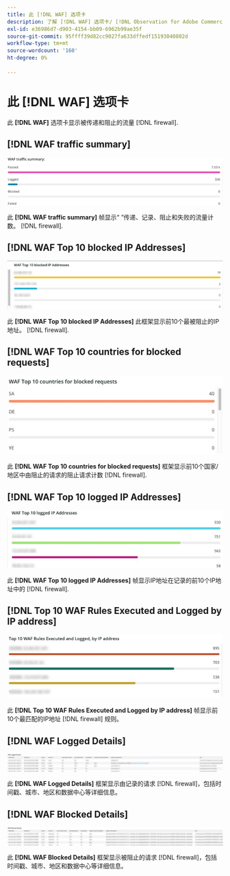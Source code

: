 ```yaml
---
title: 此 [!DNL WAF] 选项卡
description: 了解 [!DNL WAF] 选项卡/ [!DNL Observation for Adobe Commerce].
exl-id: e36986d7-d903-4154-bb09-6962b99ae35f
source-git-commit: 95ffff39d82cc9027fa633dffedf15193040802d
workflow-type: tm+mt
source-wordcount: '160'
ht-degree: 0%

---
```


# 此 [!DNL WAF] 选项卡

此 **[!DNL WAF]** 选项卡显示被传递和阻止的流量 [!DNL firewall].

## [!DNL WAF traffic summary]

![WAF流量摘要](../../assets/tools/observation-for-adobe-commerce/waf-1.png)

此 **[!DNL WAF traffic summary]** 帧显示“ ”传递、记录、阻止和失败的流量计数。 [!DNL firewall].

## [!DNL WAF Top 10 blocked IP Addresses]

![WAF前10个被阻止的IP地址](../../assets/tools/observation-for-adobe-commerce/waf-2.png)

此 **[!DNL WAF Top 10 blocked IP Addresses]** 此框架显示前10个最被阻止的IP地址。 [!DNL firewall].

## [!DNL WAF Top 10 countries for blocked requests]

![被阻止请求的WAF前10个国家/地区](../../assets/tools/observation-for-adobe-commerce/waf-3.jpg)

此 **[!DNL WAF Top 10 countries for blocked requests]** 框架显示前10个国家/地区中由阻止的请求的阻止请求计数 [!DNL firewall].

## [!DNL WAF Top 10 logged IP Addresses]

![WAF前10个已记录的IP地址](../../assets/tools/observation-for-adobe-commerce/waf-4.jpg)

此 **[!DNL WAF Top 10 logged IP Addresses]** 帧显示IP地址在记录的前10个IP地址中的 [!DNL firewall].

## [!DNL Top 10 WAF Rules Executed and Logged by IP address]

![按IP地址执行和记录的前10个WAF规则](../../assets/tools/observation-for-adobe-commerce/waf-5.jpg)

此 **[!DNL Top 10 WAF Rules Executed and Logged by IP address]** 帧显示前10个最匹配的IP地址 [!DNL firewall] 规则。

## [!DNL WAF Logged Details]

![WAF记录的详细信息](../../assets/tools/observation-for-adobe-commerce/waf-6.jpg)

此 **[!DNL WAF Logged Details]** 框架显示由记录的请求 [!DNL firewall]，包括时间戳、城市、地区和数据中心等详细信息。

## [!DNL WAF Blocked Details]

![WAF阻止的详细信息](../../assets/tools/observation-for-adobe-commerce/waf-7.jpg)

此 **[!DNL WAF Blocked Details]** 框架显示被阻止的请求 [!DNL firewall]，包括时间戳、城市、地区和数据中心等详细信息。
